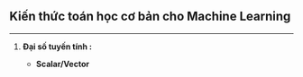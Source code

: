 ## Kiến thức toán học cơ bản cho Machine Learning

---------------------------------------------------

1. **Đại số tuyến tính :**

    * **Scalar/Vector**
